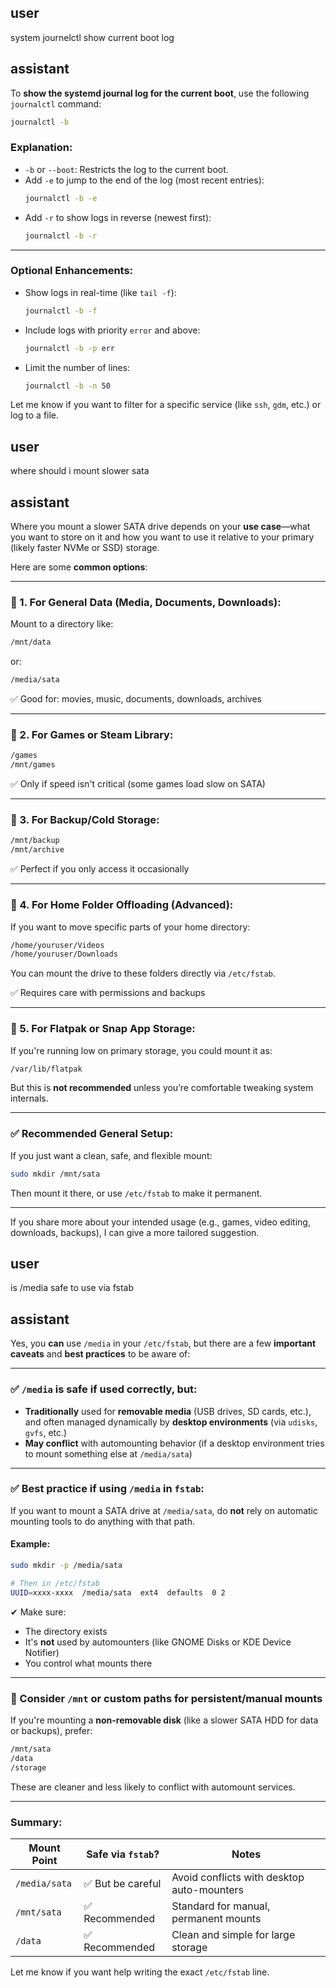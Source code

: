 ## user
system journelctl show current boot log
## assistant

To **show the systemd journal log for the current boot**, use the following `journalctl` command:

```bash
journalctl -b
```

### Explanation:
- `-b` or `--boot`: Restricts the log to the current boot.
- Add `-e` to jump to the end of the log (most recent entries):
  ```bash
  journalctl -b -e
  ```
- Add `-r` to show logs in reverse (newest first):
  ```bash
  journalctl -b -r
  ```

---

### Optional Enhancements:
- Show logs in real-time (like `tail -f`):
  ```bash
  journalctl -b -f
  ```
- Include logs with priority `error` and above:
  ```bash
  journalctl -b -p err
  ```
- Limit the number of lines:
  ```bash
  journalctl -b -n 50
  ```

Let me know if you want to filter for a specific service (like `ssh`, `gdm`, etc.) or log to a file.
## user
where should i mount slower sata
## assistant
Where you mount a slower SATA drive depends on your **use case**—what you want to store on it and how you want to use it relative to your primary (likely faster NVMe or SSD) storage.

Here are some **common options**:

---

### 🔹 1. **For General Data (Media, Documents, Downloads):**
Mount to a directory like:
```bash
/mnt/data
```
or:
```bash
/media/sata
```
✅ Good for: movies, music, documents, downloads, archives

---

### 🔹 2. **For Games or Steam Library:**
```bash
/games
/mnt/games
```
✅ Only if speed isn't critical (some games load slow on SATA)

---

### 🔹 3. **For Backup/Cold Storage:**
```bash
/mnt/backup
/mnt/archive
```
✅ Perfect if you only access it occasionally

---

### 🔹 4. **For Home Folder Offloading (Advanced):**
If you want to move specific parts of your home directory:
```bash
/home/youruser/Videos
/home/youruser/Downloads
```
You can mount the drive to these folders directly via `/etc/fstab`.

✅ Requires care with permissions and backups

---

### 🔹 5. **For Flatpak or Snap App Storage:**
If you're running low on primary storage, you could mount it as:
```bash
/var/lib/flatpak
```
But this is **not recommended** unless you’re comfortable tweaking system internals.

---

### ✅ Recommended General Setup:
If you just want a clean, safe, and flexible mount:
```bash
sudo mkdir /mnt/sata
```
Then mount it there, or use `/etc/fstab` to make it permanent.

---

If you share more about your intended usage (e.g., games, video editing, downloads, backups), I can give a more tailored suggestion.
## user
is /media safe to use via fstab
## assistant
Yes, you **can** use `/media` in your `/etc/fstab`, but there are a few **important caveats** and **best practices** to be aware of:

---

### ✅ `/media` is safe **if used correctly**, but:

- **Traditionally** used for **removable media** (USB drives, SD cards, etc.), and often managed dynamically by **desktop environments** (via `udisks`, `gvfs`, etc.)
- **May conflict** with automounting behavior (if a desktop environment tries to mount something else at `/media/sata`)

---

### ✅ Best practice if using `/media` in `fstab`:
If you want to mount a SATA drive at `/media/sata`, do **not** rely on automatic mounting tools to do anything with that path.

#### Example:
```bash
sudo mkdir -p /media/sata

# Then in /etc/fstab
UUID=xxxx-xxxx  /media/sata  ext4  defaults  0 2
```

✔ Make sure:
- The directory exists
- It's **not** used by automounters (like GNOME Disks or KDE Device Notifier)
- You control what mounts there

---

### 🔐 Consider `/mnt` or custom paths for persistent/manual mounts

If you're mounting a **non-removable disk** (like a slower SATA HDD for data or backups), prefer:

```bash
/mnt/sata
/data
/storage
```

These are cleaner and less likely to conflict with automount services.

---

### Summary:
| Mount Point   | Safe via `fstab`? | Notes |
|---------------|-------------------|-------|
| `/media/sata` | ✅ But be careful  | Avoid conflicts with desktop auto-mounters |
| `/mnt/sata`   | ✅ Recommended     | Standard for manual, permanent mounts |
| `/data`       | ✅ Recommended     | Clean and simple for large storage |

Let me know if you want help writing the exact `/etc/fstab` line.